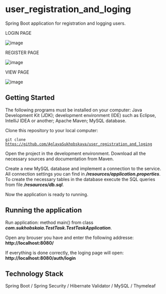 # user_registration_and_loging
Spring Boot application for registration and logging users.

LOGIN PAGE

![image](https://user-images.githubusercontent.com/106002453/231106383-19df707a-6421-4a3d-9ccb-d4c2681f7f30.png)

REGISTER PAGE

![image](https://user-images.githubusercontent.com/106002453/231106477-5fb25521-e440-42fc-bf25-27b5433d1ed9.png)

VIEW PAGE

![image](https://user-images.githubusercontent.com/106002453/231106522-f03c53bc-e462-4c85-acd6-32429a2e6ecd.png)


## Getting Started
The following programs must be installed on your computer:
 Java Development Kit (JDK);
 development environment (IDE) such as Eclipse, IntelliJ IDEA or another;
 Apache Maven;
 MySQL database.

Clone this repository to your local computer:

<code>git clone https://github.com/AglayaSukhobskaya/user_registration_and_loging</code>

Open the project in the development environment.
Download all the necessary sources and documentation from Maven.

Create a new MySQL database and implement a connection to the service. All connection settings you can find in ***/resources/application.properties***.
To create the necessary tables in the database execute the SQL queries from file ***/resaurces/db.sql***.

Now the application is ready to running.

## Running the application
Run application: method main() from class ***com.sukhobskaia.TestTask.TestTaskApplication***.

Open any brouser you have and enter the following addresse: **http://localhost:8080/**

If everything is done correctly, the loging page will open: **http://localhost:8080/auth/login**

## Technology Stack
Spring Boot / Spring Security / Hibernate Validator / MySQL / Thymeleaf
